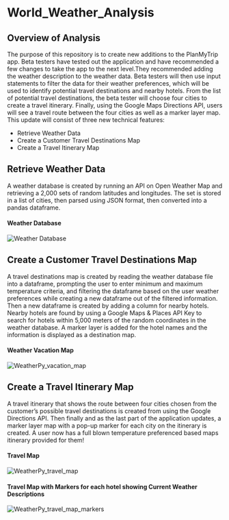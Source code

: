 # World_Weather_Analysis

## Overview of Analysis

The purpose of this repository is to create new additions to the PlanMyTrip app. Beta testers have tested out the application and have recommended a few changes to take the app to the next level.They recommended adding the weather description to the weather data. Beta testers will then use input statements to filter the data for their weather preferences, which will be used to identify potential travel destinations and nearby hotels. From the list of potential travel destinations, the beta tester will choose four cities to create a travel itinerary. Finally, using the Google Maps Directions API, users will see a travel route between the four cities as well as a marker layer map. This update will consist of three new technical features: 
- Retrieve Weather Data
- Create a Customer Travel Destinations Map
- Create a Travel Itinerary Map

## Retrieve Weather Data

A weather database is created by running an API on Open Weather Map and retrieving a 2,000 sets of random latitudes and longitudes. The set is stored in a list of cities, then parsed using JSON format, then converted into a pandas dataframe. 
#### Weather Database
![Weather Database](https://user-images.githubusercontent.com/73972332/104137939-6fec1300-5355-11eb-9b6f-48158e33ba50.png)
## Create a Customer Travel Destinations Map
A travel destinations map is created by reading the weather database file into a dataframe, prompting the user to enter minimum and maximum temperature criteria, and filtering the dataframe based on the user weather preferences while creating a new dataframe out of the filtered information. Then a new dataframe is created by adding a column for nearby hotels. Nearby hotels are found by using a Google Maps & Places API Key to search for hotels within 5,000 meters of the random coordinates in the weather database. A marker layer is added for the hotel names and the information is displayed as a destination map. 

#### Weather Vacation Map

![WeatherPy_vacation_map](https://user-images.githubusercontent.com/73972332/104138061-6adb9380-5356-11eb-9593-891ce62cd7a2.png)
## Create a Travel Itinerary Map
A travel itinerary that shows the route between four cities chosen from the customer’s possible travel destinations is created from using the Google Directions API. Then finally and as the last part of the application updates, a marker layer map with a pop-up marker for each city on the itinerary is created. A user now has a full blown temperature preferenced based maps itinerary provided for them! 

#### Travel Map

![WeatherPy_travel_map](https://user-images.githubusercontent.com/73972332/104138373-8e074280-5358-11eb-9d68-d4479c599845.png)

#### Travel Map with Markers for each hotel showing Current Weather Descriptions

![WeatherPy_travel_map_markers](https://user-images.githubusercontent.com/73972332/104138391-a0817c00-5358-11eb-9dc1-ac38933b15dc.png)
